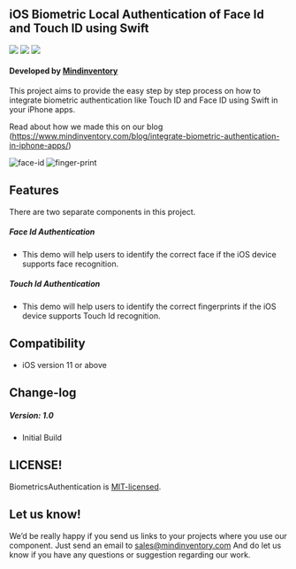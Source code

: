 ## iOS Biometric Local Authentication of Face Id and Touch ID using Swift
<img src="https://github.com/Mindinventory/BiometricsAuthentication/blob/master/Biometrics%20Authentication/Platform.svg">  <img src="https://github.com/Mindinventory/BiometricsAuthentication/blob/master/Biometrics%20Authentication/SwiftVersion.svg">  <a href="https://github.com/Mindinventory/BiometricsAuthentication/blob/master/LICENSE" style="text-decoration: none"><img src="https://github.com/Mindinventory/BiometricsAuthentication/blob/master/Biometrics%20Authentication/LicenseMIT.svg"></a>

#### Developed by [Mindinventory](https://www.mindinventory.com/?utm_source=github)

This project aims to provide the easy step by step process on how to integrate biometric authentication like Touch ID and Face ID using Swift in your iPhone apps. 

Read about how we made this on our blog (https://www.mindinventory.com/blog/integrate-biometric-authentication-in-iphone-apps/)

![face-id](https://user-images.githubusercontent.com/16381297/49783936-989e1a80-fd41-11e8-8b89-39cedc5b997f.gif)
![finger-print](https://user-images.githubusercontent.com/16381297/49783937-989e1a80-fd41-11e8-8769-903ce0808b76.gif)

## Features
There are two separate components in this project.
##### Face Id Authentication
- This demo will help users to identify the correct face if the iOS device supports face recognition.
##### Touch Id Authentication
- This demo will help users to identify the correct fingerprints if the iOS device supports Touch Id recognition.

## Compatibility
- iOS version 11 or above 

## Change-log
##### Version: 1.0
- Initial Build

## LICENSE!
BiometricsAuthentication is [MIT-licensed](https://github.com/Mindinventory/BiometricsAuthentication/blob/master/LICENSE).

## Let us know!
We’d be really happy if you send us links to your projects where you use our component. Just send an email to sales@mindinventory.com And do let us know if you have any questions or suggestion regarding our work.
